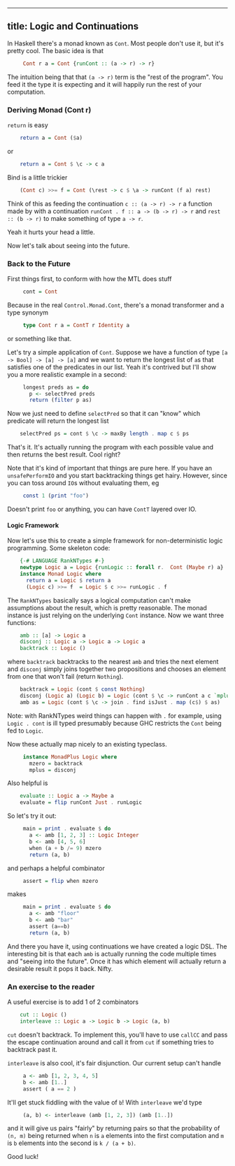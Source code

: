 -----
title: Logic and Continuations
-----

In Haskell there's a monad known as `Cont`. Most people don't use it, but it's pretty cool. The basic idea is that

``` haskell
     Cont r a = Cont {runCont :: (a -> r) -> r}
```

The intuition being that that `(a -> r)` term is the "rest of the program". You feed it the type it is expecting
and it will happily run the rest of your computation.

### Deriving Monad (Cont r)

`return` is easy

``` haskell
    return a = Cont ($a)
```

or

``` haskell
    return a = Cont $ \c -> c a
```

Bind is a little trickier

``` haskell
    (Cont c) >>= f = Cont (\rest -> c $ \a -> runCont (f a) rest)
```

Think of this as feeding the continuation `c :: (a -> r) -> r` a function made by
with a continuation `runCont . f :: a -> (b -> r) -> r` and `rest :: (b -> r)`
to make something of type `a -> r`.

Yeah it hurts your head a little.

Now let's talk about seeing into the future.

### Back to the Future

First things first, to conform with how the MTL does stuff

``` haskell
     cont = Cont
```

Because in the real `Control.Monad.Cont`, there's a monad transformer and a
type synonym

``` haskell
     type Cont r a = ContT r Identity a
```

or something like that.

Let's try a simple application of `Cont`. Suppose we have a function
of type `[a -> Bool] -> [a] -> [a]` and we want to return the longest
list of `a`s that satisfies one of the predicates in our list. Yeah it's
contrived but I'll show you a more realistic example in a second:

``` haskell
     longest preds as = do
       p <- selectPred preds
       return (filter p as)
```

Now we just need to define `selectPred` so that it can "know" which predicate will return the longest list

``` haskell
    selectPred ps = cont $ \c -> maxBy length . map c $ ps
```

That's it. It's actually running the program with each possible value and then returns the best result. Cool right?

Note that it's kind of important that things are pure here. If you have an `unsafePerformIO` and you start backtracking
things get hairy. However, since you can toss around `IO`s without evaluating them, eg

``` haskell
     const 1 (print "foo")
```

Doesn't print `foo` or anything, you can have `ContT` layered over IO.

#### Logic Framework

Now let's use this to create a simple framework for non-deterministic logic programming. Some skeleton code:

``` haskell
    {-# LANGUAGE RankNTypes #-}
    newtype Logic a = Logic {runLogic :: forall r.  Cont (Maybe r) a}
    instance Monad Logic where
      return a = Logic $ return a
      (Logic c) >>= f  = Logic $ c >>= runLogic . f
```

The `RankNTypes` basically says a logical computation can't make assumptions about the result, which is pretty reasonable.
The monad instance is just relying on the underlying `Cont` instance. Now we want three functions:

``` haskell
    amb :: [a] -> Logic a
    disconj :: Logic a -> Logic a -> Logic a
    backtrack :: Logic ()
```

where `backtrack` backtracks to the nearest `amb` and tries the next element and `disconj` simply joins
together two propositions and chooses an element from one that won't fail (return `Nothing`).

``` haskell
    backtrack = Logic (cont $ const Nothing)
    disconj (Logic a) (Logic b) = Logic (cont $ \c -> runCont a c `mplus` runCont b c)
    amb as = Logic (cont $ \c -> join . find isJust . map (c$) $ as)
```

Note: with RankNTypes weird things can happen with `.` for example, using `Logic . cont` is ill typed presumably
because GHC restricts the `Cont` being fed to `Logic`.

Now these actually map nicely to an existing typeclass.

``` haskell
     instance MonadPlus Logic where
       mzero = backtrack
       mplus = disconj
```

Also helpful is

``` haskell
    evaluate :: Logic a -> Maybe a
    evaluate = flip runCont Just . runLogic
```

So let's try it out:

``` haskell
     main = print . evaluate $ do
       a <- amb [1, 2, 3] :: Logic Integer
       b <- amb [4, 5, 6]
       when (a + b /= 9) mzero
       return (a, b)
```

and perhaps a helpful combinator

``` haskell
     assert = flip when mzero
```

makes

``` haskell
     main = print . evaluate $ do
       a <- amb "floor"
       b <- amb "bar"
       assert (a==b)
       return (a, b)
```

And there you have it, using continuations we have created a logic DSL. The interesting
bit is that each `amb` is actually running the code multiple times and "seeing into the future".
Once it has which element will actually return a desirable result it pops it back. Nifty.

### An exercise to the reader

A useful exercise is to add 1 of 2 combinators

``` haskell
    cut :: Logic ()
    interleave :: Logic a -> Logic b -> Logic (a, b)
```

`cut` doesn't backtrack. To implement this, you'll have to use `callCC` and pass the escape continuation around
and call it from `cut` if something tries to backtrack past it.

`interleave` is also cool, it's fair disjunction. Our current setup can't handle

``` haskell
     a <- amb [1, 2, 3, 4, 5]
     b <- amb [1..]
     assert ( a == 2 )
```

It'll get stuck fiddling with the value of `b`! With `interleave` we'd type

``` haskell
     (a, b) <- interleave (amb [1, 2, 3]) (amb [1..])
```

and it will give us pairs "fairly" by returning pairs so that the probability of `(n, m)` being returned
when `n` is `a` elements into the first computation and `m` is `b` elements into the second is `k / (a + b)`.

Good luck!
